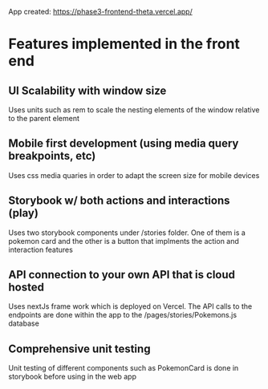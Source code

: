App created: https://phase3-frontend-theta.vercel.app/

# Features implemented in the front end

## UI Scalability with window size
Uses units such as rem to scale the nesting elements of the window relative to the parent element
## Mobile first development (using media query breakpoints, etc)
Uses css media quaries in order to adapt the screen size for mobile devices
## Storybook w/ both actions and interactions (play)
Uses two storybook components under /stories folder. One of them is a pokemon card and the other is a button that implments the action and interaction features
## API connection to your own API that is cloud hosted
Uses nextJs frame work which is deployed on Vercel. The API calls to the endpoints are done within the app to the /pages/stories/Pokemons.js database
## Comprehensive unit testing
Unit testing of different components such as PokemonCard is done in storybook before using in the web app
